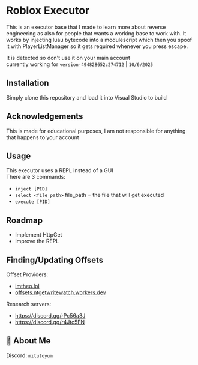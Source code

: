 
# Roblox Executor

This is an executor base that I made to learn more about reverse engineering as also for people that wants a working base to work with. It works by injecting luau bytecode into a modulescript which then you spoof it with PlayerListManager so it gets required whenever you press escape.

It is detected so don't use it on your main account\
currently working for `version-494828652c274712` | `10/6/2025`
## Installation

Simply clone this repository and load it into Visual Studio to build
    
## Acknowledgements

This is made for educational purposes, I am not responsible for anything that happens to your account
## Usage

This executor uses a REPL instead of a GUI\
There are 3 commands:
- `inject [PID]`
- `select <file_path>` file_path = the file that will get executed
- `execute [PID]`

## Roadmap

- Implement HttpGet
- Improve the REPL

## Finding/Updating Offsets
Offset Providers:
- [imtheo.lol](https://imtheo.lol/Offsets/Offsets.hpp)
- [offsets.ntgetwritewatch.workers.dev](https://offsets.ntgetwritewatch.workers.dev/offsets.hpp)

Research servers:
- https://discord.gg/rPc56a3J
- https://discord.gg/r4Jtc5FN

## 🚀 About Me
Discord: `mitutoyum`